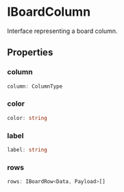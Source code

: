 # IBoardColumn

Interface representing a board column.

## Properties

### column

```ts
column: ColumnType
```

### color

```ts
color: string
```

### label

```ts
label: string
```

### rows

```ts
rows: IBoardRow<Data, Payload>[]
```
